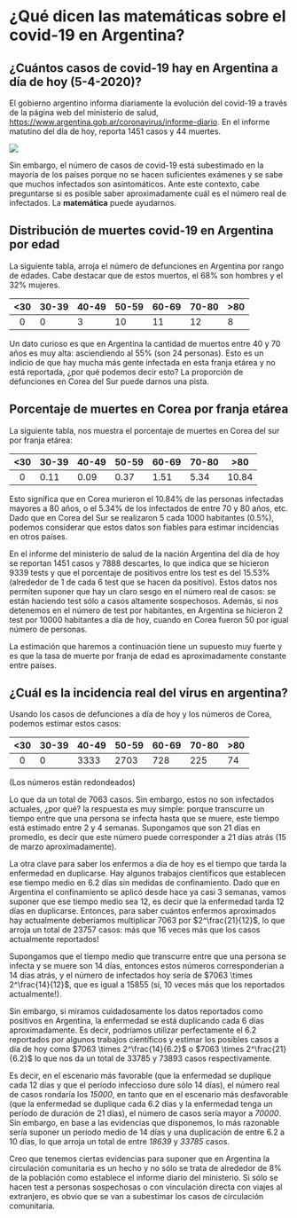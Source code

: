 # ¿Qué dicen las matemáticas sobre el covid-19 en Argentina?

## ¿Cuántos casos de covid-19 hay en Argentina a día de hoy (5-4-2020)?

El gobierno argentino informa diariamente la evolución del covid-19 a través de la página web del ministerio de salud, https://www.argentina.gob.ar/coronavirus/informe-diario. En el informe matutino del día de hoy, reporta 1451 casos y 44 muertes. 

<img src="https://render.githubusercontent.com/render/math?math=e^{i +\pi} =x+1">

Sin embargo, el número de casos de covid-19 está subestimado en la mayoría de los países porque no se hacen suficientes exámenes y se sabe que muchos infectados son asintomáticos. Ante este contexto, cabe preguntarse si es posible saber aproximadamente cuál es el número real de infectados. La **matemática** puede ayudarnos.


## Distribución de muertes covid-19 en Argentina por edad 

La siguiente tabla, arroja el número de defunciones en Argentina por rango de edades. Cabe destacar que de estos muertos, el 68\% son hombres y el 32\% mujeres. 

|<30|30-39|40-49|50-59|60-69|70-80|>80|
|:----:|--|-----|-----|-----|-----|---|
|0  | 0   | 3  | 10   | 11  | 12  | 8 |

Un dato curioso es que en Argentina la cantidad de muertos entre 40 y 70 años es muy alta: asciendiendo al 55\% (son 24 personas). Esto es un indicio de que hay mucha más gente infectada en esta franja etárea y no está reportada, ¿por qué podemos decir esto? La proporción de defunciones en Corea del Sur puede darnos una pista. 

## Porcentaje de muertes en Corea por franja etárea 

La siguiente tabla, nos muestra el porcentaje de muertes en Corea del sur por franja etárea:

|<30|30-39|40-49|50-59|60-69|70-80|>80|
|:----:|--|-----|-----|-----|-----|---|
|0  | 0.11  | 0.09  | 0.37  | 1.51 | 5.34 |10.84 |

Esto significa que en Corea murieron el 10.84\% de las personas infectadas mayores a 80 años, o el 5.34\% de los infectados de entre 70 y 80 años, etc. Dado que en Corea del Sur se realizaron 5 cada 1000 habitantes (0.5\%), podemos considerar que estos datos son fiables para estimar incidencias en otros países. 

En el informe del ministerio de salud de la nación Argentina del día de hoy se reportan 1451 casos y 7888 descartes, lo que indica que se hicieron 9339 tests y que el porcentaje de positivos entre los test es del 15.53\% (alrededor de 1 de cada 6 test que se hacen da positivo). Estos datos nos permiten suponer que hay un claro sesgo en el número real de casos: se están haciendo test sólo a casos altamente sospechosos. Además, si nos detenemos en el número de test por habitantes, en Argentina se hicieron 2 test por 10000 habitantes a día de hoy, cuando en Corea fueron 50 por igual número de personas.

La estimación que haremos a continuación tiene un supuesto muy fuerte y es que la tasa de muerte por franja de edad es aproximadamente constante entre países. 


## ¿Cuál es la incidencia real del virus en argentina?

Usando los casos de defunciones a día de hoy y los números de Corea, podemos estimar estos casos: 


|<30|30-39|40-49|50-59|60-69|70-80|>80|
|:----:|--|-----|-----|-----|-----|---|
|0  | 0  | 3333 |2703  | 728 |  225 |74|

(Los números están redondeados)

Lo que da un total de 7063 casos. Sin embargo, estos no son infectados actuales, ¿por qué? la respuesta es muy simple: porque transcurre un tiempo entre que una persona se infecta hasta que se muere, este tiempo está estimado entre 2 y 4 semanas. Supongamos que son 21 días en promedio, es decir que este número puede corresponder a 21 días atrás (15 de marzo aproximadamente). 

La otra clave para saber los enfermos a día de hoy es el tiempo que tarda la enfermedad en duplicarse. Hay algunos trabajos científicos que establecen ese tiempo medio en 6.2 días sin medidas de confinamiento. Dado que en Argentina el confinamiento se aplicó desde hace ya casi 3 semanas, vamos suponer que ese tiempo medio sea 12, es decir que la enfermedad tarda 12 días en duplicarse. Entonces, para saber cuántos enfermos aproximados hay actualmente deberíamos multiplicar 7063 por $2^\frac{21}{12}$, lo que arroja un total de 23757 casos: más que 16 veces más que los casos actualmente reportados! 

Supongamos que el tiempo medio que transcurre entre que una persona se infecta y se muere son 14 días, entonces estos números corresponderían a 14 días atrás, y el número de infectados hoy sería de $7063 \times 2^\frac{14}{12}$, que es igual a 15855 (sí, 10 veces más que los reportados actualmente!). 

Sin embargo, si miramos cuidadosamente los datos reportados como positivos en Argentina, la enfermedad se está duplicando cada 6 días aproximadamente. Es decir, podríamos utilizar perfectamente el 6.2 reportados por algunos trabajos científicos y estimar los posibles casos a día de hoy como 
$7063 \times 2^\frac{14}{6.2}$ o $7063 \times 2^\frac{21}{6.2}$ lo que nos da un total de 33785 y 73893 casos respectivamente. 

Es decir, en el escenario más favorable (que la enfermedad se duplique cada 12 días y que el período infeccioso dure sólo 14 días), el número real de casos rondaría los *15000*, en tanto que en el escenario más desfavorable (que la enfermedad se duplique cada 6.2 días y la enfermedad tenga un período de duración de 21 días), el número de casos sería mayor a *70000*. Sin embargo, en base a las evidencias que disponemos, lo más razonable sería suponer un período medio de 14 días y una duplicación de entre 6.2  a 10 días, lo que arroja un total de entre *18639* y *33785* casos. 

Creo que tenemos ciertas evidencias para suponer que en Argentina la circulación comunitaria es un hecho y no sólo se trata de alrededor de 8\% de la población como establece el informe diario del ministerio. Si sólo se hacen test a personas sospechosas o con vinculación directa con viajes al extranjero, es obvio que se van a subestimar los casos de circulación comunitaria. 
